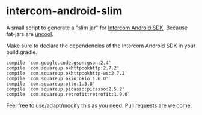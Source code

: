 # intercom-android-slim

A small script to generate a "slim jar" for [Intercom Android SDK](https://github.com/intercom/intercom-android). Because fat-jars are [uncool](https://github.com/intercom/intercom-android/issues/126).

Make sure to declare the dependencies of the Intercom Android SDK in your build.gradle.

```
compile 'com.google.code.gson:gson:2.4'
compile 'com.squareup.okhttp:okhttp:2.7.2'
compile 'com.squareup.okhttp:okhttp-ws:2.7.2'
compile 'com.squareup.okio:okio:1.6.0'
compile 'com.squareup:otto:1.3.8'
compile 'com.squareup.picasso:picasso:2.5.2'
compile 'com.squareup.retrofit:retrofit:1.9.0'
```

Feel free to use/adapt/modify this as you need. Pull requests are welcome.
